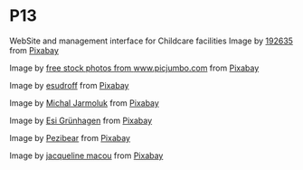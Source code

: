 # P13
WebSite and management interface for Childcare facilities
Image by <a href="https://pixabay.com/users/192635-192635/?utm_source=link-attribution&amp;utm_medium=referral&amp;utm_campaign=image&amp;utm_content=317041">192635</a> from <a href="https://pixabay.com/?utm_source=link-attribution&amp;utm_medium=referral&amp;utm_campaign=image&amp;utm_content=317041">Pixabay</a>

Image by <a href="https://pixabay.com/users/picjumbo_com-2130229/?utm_source=link-attribution&amp;utm_medium=referral&amp;utm_campaign=image&amp;utm_content=865116">free stock photos from www.picjumbo.com</a> from <a href="https://pixabay.com/?utm_source=link-attribution&amp;utm_medium=referral&amp;utm_campaign=image&amp;utm_content=865116">Pixabay</a>

Image by <a href="https://pixabay.com/users/esudroff-627167/?utm_source=link-attribution&amp;utm_medium=referral&amp;utm_campaign=image&amp;utm_content=1399332">esudroff</a> from <a href="https://pixabay.com/?utm_source=link-attribution&amp;utm_medium=referral&amp;utm_campaign=image&amp;utm_content=1399332">Pixabay</a>

Image by <a href="https://pixabay.com/users/jarmoluk-143740/?utm_source=link-attribution&amp;utm_medium=referral&amp;utm_campaign=image&amp;utm_content=2847508">Michal Jarmoluk</a> from <a href="https://pixabay.com/?utm_source=link-attribution&amp;utm_medium=referral&amp;utm_campaign=image&amp;utm_content=2847508">Pixabay</a>

Image by <a href="https://pixabay.com/users/FeeLoona-694250/?utm_source=link-attribution&amp;utm_medium=referral&amp;utm_campaign=image&amp;utm_content=1864718">Esi Grünhagen</a> from <a href="https://pixabay.com/?utm_source=link-attribution&amp;utm_medium=referral&amp;utm_campaign=image&amp;utm_content=1864718">Pixabay</a>

Image by <a href="https://pixabay.com/users/Pezibear-526143/?utm_source=link-attribution&amp;utm_medium=referral&amp;utm_campaign=image&amp;utm_content=1357485">Pezibear</a> from <a href="https://pixabay.com/?utm_source=link-attribution&amp;utm_medium=referral&amp;utm_campaign=image&amp;utm_content=1357485">Pixabay</a>

Image by <a href="https://pixabay.com/users/jackmac34-483877/?utm_source=link-attribution&amp;utm_medium=referral&amp;utm_campaign=image&amp;utm_content=1256522">jacqueline macou</a> from <a href="https://pixabay.com/?utm_source=link-attribution&amp;utm_medium=referral&amp;utm_campaign=image&amp;utm_content=1256522">Pixabay</a>